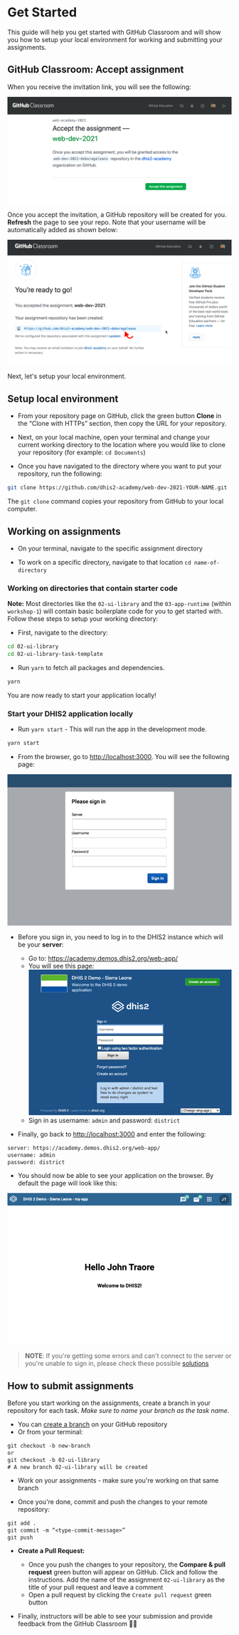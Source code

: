 # Get Started

This guide will help you get started with GitHub Classroom and will show you how to setup your local environment for working and submitting your assignments. 

## GitHub Classroom: Accept assignment

When you receive the invitation link, you will see the following: 

![accept-invitation](./assets/accept-invitation.png)

Once you accept the invitation, a GitHub repository will be created for you. **Refresh** the page to see your repo. Note that your username will be automatically added as shown below: 

![accept-invitation](./assets/repo-student-name.png)

Next, let's setup your local environment. 

##  Setup local environment 

* From your repository page on GitHub, click the green button **Clone** in the “Clone with HTTPs” section, then copy the URL for your repository. 

* Next, on your local machine, open your terminal and change your current working directory to the location where you would like to clone your repository (for example: `cd Documents`)

* Once you have navigated to the directory where you want to put your repository, run the following:

```sh
git clone https://github.com/dhis2-academy/web-dev-2021-YOUR-NAME.git
```

The `git clone` command copies your repository from GitHub to your local computer. 

## Working on assignments

* On your terminal, navigate to the specific assignment directory

* To work on a specific directory, navigate to that location `cd name-of-directory` 

### Working on directories that contain starter code

**Note:** Most directories like the `02-ui-library` and the `03-app-runtime` (within `workshop-1`) will contain basic boilerplate code for you to get started with. Follow these steps to setup your working directory: 

* First, navigate to the directory:

```sh
cd 02-ui-library
cd 02-ui-library-task-template
```

* Run `yarn` to fetch all packages and dependencies.

```sh
yarn 
```

You are now ready to start your application locally! 

### Start your DHIS2 application locally 

* Run `yarn start` - This will run the app in the development mode.

```sh
yarn start 
```

* From the browser, go to [http://localhost:3000](http://localhost:3000). You will see the following page: 

![](./assets/new-app-login-page.png)

* Before you sign in, you need to log in to the DHIS2 instance which will be your **server**: 
  - Go to: https://academy.demos.dhis2.org/web-app/ 
  - You will see this page:
![](./assets/image-of-login.png)
  - Sign in as username: `admin` and password: `district`

* Finally, go back to [http://localhost:3000](http://localhost:3000) and enter the following:

```
server: https://academy.demos.dhis2.org/web-app/
username: admin
password: district
```

* You should now be able to see your application on the browser. By default the page will look like this:

![](./assets/new-app-login-success.png)

> **NOTE**: If you're getting some errors and can't connect to the server or you're unable to sign in, please check these possible [solutions](./DEBUGGING.md)

## How to submit assignments 

Before you start working on the assignments, create a branch in your repository for each task. _Make sure to name your branch as the task name._

* You can [create a branch](https://docs.github.com/en/github/collaborating-with-issues-and-pull-requests/creating-and-deleting-branches-within-your-repository#creating-a-branch) on your GitHub repository 
* Or from your terminal: 

```
git checkout -b new-branch
or
git checkout -b 02-ui-library 
# A new branch 02-ui-library will be created 
```
* Work on your assignments - make sure you're working on that same branch  

* Once you're done, commit and push the changes to your remote repository: 

```
git add .
git commit -m “<type-commit-message>”
git push
```

* **Create a Pull Request:**
  - Once you push the changes to your repository, the **Compare & pull request** green button will appear on GitHub. Click and follow the instructions. Add the name of the assignment `02-ui-library` as the title of your pull request and leave a comment
  - Open a pull request by clicking the `Create pull request` green button

* Finally, instructors will be able to see your submission and provide feedback from the GitHub Classroom ✍🏽


